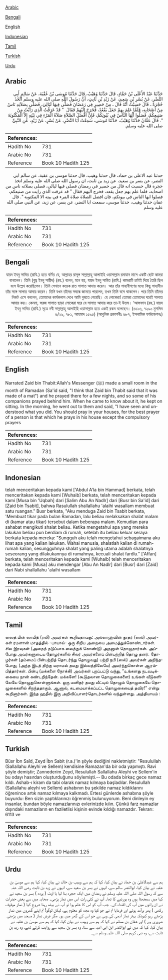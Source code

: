 [Arabic](#arabic)

[Bengali](#bengali)

[English](#english)

[Indonesian](#indonesian)

[Tamil](#tamil)

[Turkish](#turkish)

[Urdu](#urdu)

## Arabic


<div dir="rtl" lang="ar" style={{fontSize:'larger',backgroundColor:'#f8f9fa',padding:20}}>
حَدَّثَنَا عَبْدُ الأَعْلَى بْنُ حَمَّادٍ، قَالَ حَدَّثَنَا وُهَيْبٌ، قَالَ حَدَّثَنَا مُوسَى بْنُ عُقْبَةَ، عَنْ سَالِمٍ أَبِي النَّضْرِ، عَنْ بُسْرِ بْنِ سَعِيدٍ، عَنْ زَيْدِ بْنِ ثَابِتٍ، أَنَّ رَسُولَ اللَّهِ صلى الله عليه وسلم اتَّخَذَ حُجْرَةً ـ قَالَ حَسِبْتُ أَنَّهُ قَالَ ـ مِنْ حَصِيرٍ فِي رَمَضَانَ فَصَلَّى فِيهَا لَيَالِيَ، فَصَلَّى بِصَلاَتِهِ نَاسٌ مِنْ أَصْحَابِهِ، فَلَمَّا عَلِمَ بِهِمْ جَعَلَ يَقْعُدُ، فَخَرَجَ إِلَيْهِمْ فَقَالَ ‏ "‏ قَدْ عَرَفْتُ الَّذِي رَأَيْتُ مِنْ صَنِيعِكُمْ، فَصَلُّوا أَيُّهَا النَّاسُ فِي بُيُوتِكُمْ، فَإِنَّ أَفْضَلَ الصَّلاَةِ صَلاَةُ الْمَرْءِ فِي بَيْتِهِ إِلاَّ الْمَكْتُوبَةَ ‏"‏‏.‏ قَالَ عَفَّانُ حَدَّثَنَا وُهَيْبٌ، حَدَّثَنَا مُوسَى، سَمِعْتُ أَبَا النَّضْرِ، عَنْ بُسْرٍ، عَنْ زَيْدٍ، عَنِ النَّبِيِّ صلى الله عليه وسلم‏.‏
</div>
<div style={{backgroundColor:'#f8f9fa',padding:20, marginBottom: 10}}><table> <thead> <tr> <th>References:</th> <th></th> </tr> </thead> <tbody><tr><td>Hadith No</td><td>731</td></tr><tr><td>Arabic No</td><td>731</td></tr><tr><td>Reference</td><td>Book 10 Hadith 125</td></tr></tbody></table></div>


<div dir="rtl" lang="ar" style={{fontSize:'larger',backgroundColor:'#f8f9fa',padding:20}}>
حدثنا عبد الاعلى بن حماد، قال حدثنا وهيب، قال حدثنا موسى بن عقبة، عن سالم ابي النضر، عن بسر بن سعيد، عن زيد بن ثابت، ان رسول الله صلى الله عليه وسلم اتخذ حجرة قال حسبت انه قال من حصير في رمضان فصلى فيها ليالي، فصلى بصلاته ناس من اصحابه، فلما علم بهم جعل يقعد، فخرج اليهم فقال " قد عرفت الذي رايت من صنيعكم، فصلوا ايها الناس في بيوتكم، فان افضل الصلاة صلاة المرء في بيته الا المكتوبة ". قال عفان حدثنا وهيب، حدثنا موسى، سمعت ابا النضر، عن بسر، عن زيد، عن النبي صلى الله عليه وسلم
</div>
<div style={{backgroundColor:'#f8f9fa',padding:20, marginBottom: 10}}><table> <thead> <tr> <th>References:</th> <th></th> </tr> </thead> <tbody><tr><td>Hadith No</td><td>731</td></tr><tr><td>Arabic No</td><td>731</td></tr><tr><td>Reference</td><td>Book 10 Hadith 125</td></tr></tbody></table></div>

## Bengali


<div dir="rtl" lang="bn" style={{fontSize:'larger',backgroundColor:'#f8f9fa',padding:20}}>
যায়দ ইবনু সাবিত (রাযি.) হতে বর্ণিত যে, আল্লাহর রাসূল সাল্লাল্লাহু আলাইহি ওয়াসাল্লাম রমাযান মাসে একটি ছোট কামরা বানালেন। তিনি (বুস্র ইবনু সায়ীদ) (রহ.) বলেন, মনে হয়, যায়দ ইবনু সাবিত (রাযি.) কামরাটি চাটাই দিয়ে তৈরি ছিল বলে উল্লেখ করেছিলেন। তিনি সেখানে কয়েক রাত সালাত আদায় করেন। আর তাঁর সাহাবীগণের মধ্যে কিছু সাহাবীও তাঁর সঙ্গে সালাত আদায় করেন। তিনি যখন তাঁদের সম্বন্ধে জানতে পারলেন, তখন তিনি বসে থাকলেন। পরে তিনি তাঁদের নিকট এসে বললেন, তোমাদের কার্যকলাপ দেখে আমি বুঝতে পেরেছি। হে লোকেরা! তোমরা তোমাদের ঘরেই সালাত আদায় কর। কেননা, ফরজ সালাত ছাড়া লোকেরা ঘরে যে সালাত আদায় করে তা-ই উত্তম। ‘আফফান (রহ.) যায়দ ইবনু সাবিত (রাযি.) সূত্রে নবী সাল্লাল্লাহু আলাইহি ওয়াসাল্লাম হতে একই রকম বলেছেন। (৬১১৩, ৭২৯০ মুসলিম ৬/২৯, ৭৮১, আহমাদ ১৫৯৫) (আধুনিক প্রকাশনীঃ ৬৮৭, ইসলামিক ফাউন্ডেশনঃ)
</div>
<div style={{backgroundColor:'#f8f9fa',padding:20, marginBottom: 10}}><table> <thead> <tr> <th>References:</th> <th></th> </tr> </thead> <tbody><tr><td>Hadith No</td><td>731</td></tr><tr><td>Arabic No</td><td>731</td></tr><tr><td>Reference</td><td>Book 10 Hadith 125</td></tr></tbody></table></div>

## English


<div dir="ltr" lang="en" style={{fontSize:'larger',backgroundColor:'#f8f9fa',padding:20}}>
Narrated Zaid bin Thabit:Allah's Messenger (ﷺ) made a small room in the month of Ramadan (Sa'id said, "I think that Zaid bin Thabit said that it was made of a mat") and he prayed there for a few nights, and so some of his companions prayed behind him. When he came to know about it, he kept on sitting. In the morning, he went out to them and said, "I have seen and understood what you did. You should pray in your houses, for the best prayer of a person is that which he prays in his house except the compulsory prayers
</div>
<div style={{backgroundColor:'#f8f9fa',padding:20, marginBottom: 10}}><table> <thead> <tr> <th>References:</th> <th></th> </tr> </thead> <tbody><tr><td>Hadith No</td><td>731</td></tr><tr><td>Arabic No</td><td>731</td></tr><tr><td>Reference</td><td>Book 10 Hadith 125</td></tr></tbody></table></div>

## Indonesian


<div dir="ltr" lang="id" style={{fontSize:'larger',backgroundColor:'#f8f9fa',padding:20}}>
telah menceritakan kepada kami ['Abdul A'la bin Hammad] berkata, telah menceritakan kepada kami [Wuhaib] berkata, telah menceritakan kepada kami [Musa bin 'Uqbah] dari [Salim Abu An Nadlr] dari [Busr bin Sa'id] dari [Zaid bin Tsabit], bahwa Rasulullah shallallahu 'alaihi wasallam membuat satu ruangan." Busr berkata, "Aku menduga Zaid bin Tsabit berkata, 'Membuat tikar pada bulan Ramadan, lalu beliau melaksakan shalat malam di (kamar atau tikar) tersebut dalam beberapa malam. Kemudian para sahabat mengikuti shalat beliau. Ketika mengetahui apa yang mereka lakukan beliau pun berdiam di rumah, setelah itu beliau keluar seraya berkata kepada mereka: "Sungguh aku telah mengetahui sebagaimana aku lihat apa yang kalian lakukan. Wahai manusia, shalatlah kalian di rumah-rumah kalian, sesungguhnya shalat yang paling utama adalah shalatnya seseorang yang dilakukannya di rumahnya, kecuali shalat fardlu." ['Affan] berkata, telah menceritakan kepada kami [Wuhaib] telah menceritakan kepada kami [Musa] aku mendengar [Abu An Nadlr] dari [Busr] dari [Zaid] dari Nabi shallallahu 'alaihi wasallam
</div>
<div style={{backgroundColor:'#f8f9fa',padding:20, marginBottom: 10}}><table> <thead> <tr> <th>References:</th> <th></th> </tr> </thead> <tbody><tr><td>Hadith No</td><td>731</td></tr><tr><td>Arabic No</td><td>731</td></tr><tr><td>Reference</td><td>Book 10 Hadith 125</td></tr></tbody></table></div>

## Tamil


<div dir="ltr" lang="ta" style={{fontSize:'larger',backgroundColor:'#f8f9fa',padding:20}}>
ஸைத் பின் ஸாபித் (ரலி) அவர்கள் கூறியதாவது: அல்லாஹ்வின் தூதர் (ஸல்) அவர்கள் ரமளான் மாதத்தில் -பாயால்- ஒரு சிறிய அறையை அமைத்துக்கொண்டார்கள். சில இரவுகள் (அதைத் தடுப்பாக வைத்துக் கொண்டு) அதனுள் தொழுதார்கள். அப்போது அவர்களுடைய தோழர்களில் சிலர் அவர்களைப் பின்பற்றித் தொழு தனர். தோழர்கள் (தம்மைப் பின்பற்றித் தொடர்ந்து தொழுவது) பற்றி நபி (ஸல்) அவர்கள் அறிந்தபோது, (அந்த இடத் திற்கு வராமல் தமது இல்லத்திலேயே) அமர்ந்துகொள்ள ஆரம்பித்தார்கள். பின்பு (மக்களை நோக்கி) அவர்கள் புறப்பட்டு வந்து, “உங்களது நடவடிக்கையை நான் கண்டறிந்தேன். மக்களே! (கூடுதலான தொழுகைகளை) உங்கள் வீடுகளிலேயே தொழுதுகொள்ளுங்கள். ஒரு மனிதர் தமது வீட்டில் தொழும் தொழுகையே தொழுகைகளில் சிறந்ததாகும். ஆனால், கடமையாக்கப்பட்ட தொழுகையைத் தவிர!” என்று கூறினார்கள். இந்த ஹதீஸ் இரு அறிவிப்பாளர்தொடர்களில் வந்துள்ளது. அத்தியாயம் :
</div>
<div style={{backgroundColor:'#f8f9fa',padding:20, marginBottom: 10}}><table> <thead> <tr> <th>References:</th> <th></th> </tr> </thead> <tbody><tr><td>Hadith No</td><td>731</td></tr><tr><td>Arabic No</td><td>731</td></tr><tr><td>Reference</td><td>Book 10 Hadith 125</td></tr></tbody></table></div>

## Turkish


<div dir="ltr" lang="tr" style={{fontSize:'larger',backgroundColor:'#f8f9fa',padding:20}}>
Büsr İbn Saîd, Zeyd İbn Sabit (r.a.)'in şöyle dediğini nakletmiştir: "Resulullah (Sallallahu Aleyhi ve Sellem) kendisine Ramazan'da bir oda yapmıştı. Ravi şöyle demiştir; Zannederim Zeyd, Resulullah Sallallahu Aleyhi ve Sellem'in bu odayı hasırdan oluşturduğunu söylemişti.-- Bu odada birkaç gece namaz kıldı. Ashab-ı kiram da tabi olarak namaz kılmaya başladılar. Resulullah (Sallallahu aleyhi ve Sellem) ashabının bu şekilde namaz kıldıklarını öğrenince artık namaz kılmaya kalkmadı. Ertesi günlerde ashabına şöyle buyurdu: Ben sizin yaptıklarınızı öğrenmiş bulunuyorum. Beni dinleyin ey insanlar, bundan böyle namazlarınızı evlerinizde kılın. Çünkü farz namazlar dışındaki namazların en faziletlisi kişinin evinde kıldığı namazdır. Tekrarı: 6113 ve
</div>
<div style={{backgroundColor:'#f8f9fa',padding:20, marginBottom: 10}}><table> <thead> <tr> <th>References:</th> <th></th> </tr> </thead> <tbody><tr><td>Hadith No</td><td>731</td></tr><tr><td>Arabic No</td><td>731</td></tr><tr><td>Reference</td><td>Book 10 Hadith 125</td></tr></tbody></table></div>

## Urdu


<div dir="rtl" lang="ur" style={{fontSize:'larger',backgroundColor:'#f8f9fa',padding:20}}>
ہم سے عبدالاعلیٰ بن حماد نے بیان کیا، کہا کہ ہم سے وہیب بن خالد نے بیان کیا، کہا ہم سے موسیٰ بن عقبہ نے بیان کیا، ابوالنضر سالم سے، انہوں نے بسر بن سعید سے، انہوں نے زید بن ثابت رضی اللہ عنہ سے کہ رسول اللہ صلی اللہ علیہ وسلم نے رمضان میں ایک حجرہ بنا لیا یا اوٹ ( پردہ ) بسر بن سعید نے کہا میں سمجھتا ہوں وہ بورئیے کا تھا۔ آپ نے کئی رات اس میں نماز پڑھی۔ صحابہ میں سے بعض حضرات نے ان راتوں میں آپ کی اقتداء کی۔ جب آپ کو اس کا علم ہوا تو آپ نے بیٹھ رہنا شروع کیا ( نماز موقوف رکھی ) پھر برآمد ہوئے اور فرمایا تم نے جو کیا وہ مجھ کو معلوم ہے، لیکن لوگو! تم اپنے گھروں میں نماز پڑھتے رہو کیونکہ بہتر نماز آدمی کی وہی ہے جو اس کے گھر میں ہو۔ مگر فرض نماز ( مسجد میں پڑھنی ضروری ہے ) اور عفان بن مسلم نے کہا کہ ہم سے وہیب نے بیان کیا، کہا کہ ہم سے موسیٰ بن عقبہ نے بیان کیا، کہا کہ میں نے ابوالنضر ابن ابی امیہ سے سنا، وہ بسر بن سعید سے روایت کرتے تھے، وہ زید بن ثابت سے، وہ نبی کریم صلی اللہ علیہ وسلم سے۔
</div>
<div style={{backgroundColor:'#f8f9fa',padding:20, marginBottom: 10}}><table> <thead> <tr> <th>References:</th> <th></th> </tr> </thead> <tbody><tr><td>Hadith No</td><td>731</td></tr><tr><td>Arabic No</td><td>731</td></tr><tr><td>Reference</td><td>Book 10 Hadith 125</td></tr></tbody></table></div>